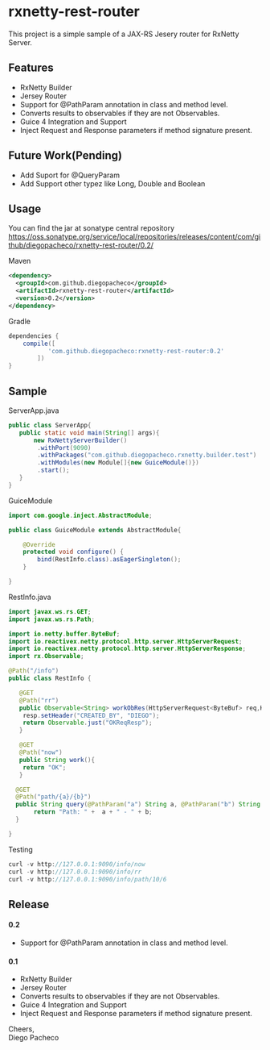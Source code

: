 # rxnetty-rest-router

This project is a simple sample of a JAX-RS Jesery router for RxNetty Server.

## Features

* RxNetty Builder
* Jersey Router
* Support for @PathParam annotation in class and method level.
* Converts results to observables if they are not Observables.
* Guice 4 Integration and Support
* Inject Request and Response parameters if method signature present.

## Future Work(Pending)

* Add Suport for @QueryParam
* Add Support other typez like Long, Double and Boolean

## Usage

You can find the jar at sonatype central repository https://oss.sonatype.org/service/local/repositories/releases/content/com/github/diegopacheco/rxnetty-rest-router/0.2/

Maven
```xml
<dependency>
  <groupId>com.github.diegopacheco</groupId>
  <artifactId>rxnetty-rest-router</artifactId>
  <version>0.2</version>
</dependency>
```

Gradle
```groovy
dependencies {
	compile([
	       'com.github.diegopacheco:rxnetty-rest-router:0.2'
        ])
}
```

## Sample

ServerApp.java
```java
public class ServerApp{
   public static void main(String[] args){
       new RxNettyServerBuilder()
        .withPort(9090)
        .withPackages("com.github.diegopacheco.rxnetty.builder.test")
        .withModules(new Module[]{new GuiceModule()})
        .start();
   }
}
```

GuiceModule
```java
import com.google.inject.AbstractModule;

public class GuiceModule extends AbstractModule{

	@Override
	protected void configure() {
		bind(RestInfo.class).asEagerSingleton();
	}

}
```

RestInfo.java
```java
import javax.ws.rs.GET;
import javax.ws.rs.Path;

import io.netty.buffer.ByteBuf;
import io.reactivex.netty.protocol.http.server.HttpServerRequest;
import io.reactivex.netty.protocol.http.server.HttpServerResponse;
import rx.Observable;

@Path("/info")
public class RestInfo {

   @GET
   @Path("rr")
   public Observable<String> workObRes(HttpServerRequest<ByteBuf> req,HttpServerResponse<ByteBuf> resp){
	resp.setHeader("CREATED_BY", "DIEGO");
	return Observable.just("OKReqResp");
   }

   @GET
   @Path("now")
   public String work(){
	return "OK";
   }

  @GET
  @Path("path/{a}/{b}")
  public String query(@PathParam("a") String a, @PathParam("b") String b){
       return "Path: " +  a + " - " + b;
  }

}
```

Testing
```java
curl -v http://127.0.0.1:9090/info/now
curl -v http://127.0.0.1:9090/info/rr
curl -v http://127.0.0.1:9090/info/path/10/6
```

## Release

#### 0.2

* Support for @PathParam annotation in class and method level.

#### 0.1

* RxNetty Builder
* Jersey Router
* Converts results to observables if they are not Observables.
* Guice 4 Integration and Support
* Inject Request and Response parameters if method signature present.

Cheers, <BR>
Diego Pacheco
